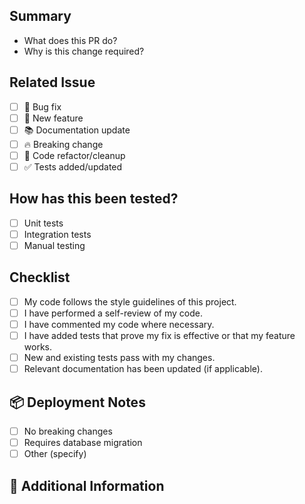 ## Summary
<!-- Provide a brief summary of the changes in details. Include any context or relevant information -->
- What does this PR do?
- Why is this change required?

## Related Issue
<!-- Link the issue(s) this PR addresses. Use "Fixes #<issue-number>" to close the issue automatically. >
Fixes #


## Type of Changes
<!-- Please check the type of change that applies to this PR. -->
- [ ] 🐛 Bug fix
- [ ] 🚀 New feature
- [ ] 📚 Documentation update
- [ ] 🔥 Breaking change
- [ ] 🧹 Code refactor/cleanup
- [ ] ✅ Tests added/updated

## How has this been tested?
<!-- Describe the tests that you ran to verify your changes. -->
- [ ] Unit tests
- [ ] Integration tests
- [ ] Manual testing

## Checklist
<!-- Check all the items that apply. -->
- [ ] My code follows the style guidelines of this project.
- [ ] I have performed a self-review of my code.
- [ ] I have commented my code where necessary.
- [ ] I have added tests that prove my fix is effective or that my feature works.
- [ ] New and existing tests pass with my changes.
- [ ] Relevant documentation has been updated (if applicable).

## 📦 Deployment Notes
<!-- Any deployment steps or notes needed for this change. -->
- [ ] No breaking changes
- [ ] Requires database migration
- [ ] Other (specify)

## 🤝 Additional Information
<!-- Add any additional information or screenshots here. -->
